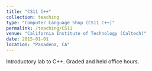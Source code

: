 ```yaml
---
title: "CS11 C++"
collection: teaching
type: "Computer Language Shop (CS11 C++)"
permalink: /teaching/CS11
venue: "California Institute of Technology (Caltech)"
date: 2015-01-01
location: "Pasadena, CA"
---
```


Introductory lab to C++. Graded and held office hours. 